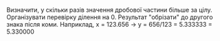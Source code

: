 
Визначити, у скільки разів значення дробової частини більше за цілу. Організувати перевірку ділення на 0. Результат "обрізати" до другого знака після коми. Наприклад, х = 123.656 -> y = 656/123 = 5.333333 = 5.330000
